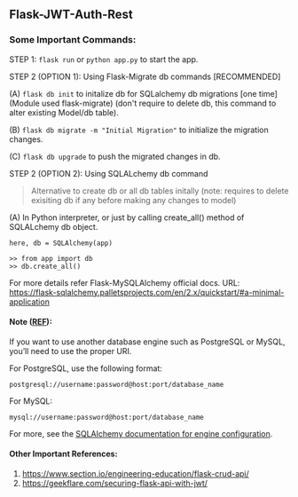 ## Flask-JWT-Auth-Rest

### Some Important Commands:

STEP 1:  ```flask run``` or ```python app.py``` to start the app.

STEP 2 (OPTION 1): Using Flask-Migrate db commands [RECOMMENDED]

(A) ```flask db init``` to initalize db for SQLalchemy db migrations [one time] (Module used flask-migrate) (don't require to delete db, this command to alter existing Model/db table).

(B) ```flask db migrate -m "Initial Migration"``` to initialize the migration changes.

(C) ```flask db upgrade``` to push the migrated changes in db.

STEP 2 (OPTION 2): Using SQLALchemy db command 

> Alternative to create db or all db tables initally (note: requires to delete exisiting db if any before making any changes to model)

(A) In Python interpreter, or just by calling create_all() method of SQLALchemy db object.

```
here, db = SQLAlchemy(app)

>> from app import db
>> db.create_all()
```

For more details refer Flask-MySQLAlchemy official docs.
URL: https://flask-sqlalchemy.palletsprojects.com/en/2.x/quickstart/#a-minimal-application

#### Note ([REF](https://www.digitalocean.com/community/tutorials/how-to-use-flask-sqlalchemy-to-interact-with-databases-in-a-flask-application)):

If you want to use another database engine such as PostgreSQL or MySQL, you’ll need to use the proper URI.

For PostgreSQL, use the following format:

```
postgresql://username:password@host:port/database_name
```
For MySQL:
```
mysql://username:password@host:port/database_name
```
For more, see the [SQLAlchemy documentation for engine configuration](https://docs.sqlalchemy.org/en/14/core/engines.html).


#### Other Important References:
1) https://www.section.io/engineering-education/flask-crud-api/
2) https://geekflare.com/securing-flask-api-with-jwt/
